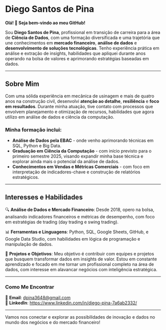 # Diego Santos de Pina

**Olá! 👋 Seja bem-vindo ao meu GitHub!**

Sou **Diego Santos de Pina**, profissional em transição de carreira para a área de **Ciência de Dados**, com uma formação diversificada e uma trajetória que une conhecimentos em **mercado financeiro**, **análise de dados** e **desenvolvimento de soluções tecnológicas**. Tenho experiência prática em análise e extração de insights, habilidades que apliquei durante anos operando na bolsa de valores e aprimorando estratégias baseadas em dados.

---

## Sobre Mim
Com uma sólida experiência em mecânica de usinagem e mais de quatro anos na construção civil, desenvolvi **atenção ao detalhe**, **resiliência** e **foco em resultados**. Durante minha atuação, tive contato com processos que envolvem planejamento e otimização de recursos, habilidades que agora utilizo em análise de dados e ciência da computação.

### Minha formação inclui:
- **Análise de Dados pela EBAC** - onde venho aprimorando técnicas em SQL, Python e Big Data.
- **Graduação em Ciência da Computação** - com início previsto para o primeiro semestre 2025, visando expandir minha base técnica e explorar ainda mais o potencial da análise de dados.
- **Conhecimentos em Vendas e Métricas Comerciais** - com foco em interpretação de indicadores-chave e construção de relatórios estratégicos.

---

## Interesses e Habilidades

🔍 **Análise de Dados e Mercado Financeiro**: Desde 2018, opero na bolsa, analisando indicadores financeiros e métricas de desempenho, com foco em estratégias de trading (day trading e swing trading).

📊 **Ferramentas e Linguagens**: Python, SQL, Google Sheets, GitHub, e Google Data Studio, com habilidades em lógica de programação e manipulação de dados.

🚀 **Projetos e Objetivos**: Meu objetivo é contribuir com equipes e projetos que busquem transformar dados em insights de valor. Estou em constante aprendizado e focado em me tornar um profissional completo na área de dados, com interesse em alavancar negócios com inteligência estratégica.

---

### Como Me Encontrar
📧 **Email**: dpina3648@gmail.com  
🔗 **LinkedIn**: https://www.linkedin.com/in/diego-pina-7a6ab2332/


---

Vamos nos conectar e explorar as possibilidades de inovação e dados no mundo dos negócios e do mercado financeiro!
